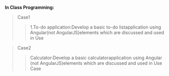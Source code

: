 
**In Class Programming:**

>Case1
>>1.To-do application:Develop a basic to-do listapplication using Angular(not AngularJS)elements which are discussed and used in Use



>Case2
>>Calculator:Develop a basic calculatorapplication using Angular (not AngularJS)elements which are discussed and used in Use Case
